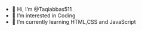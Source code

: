 - 👋 Hi, I’m @Taqiabbas511
- 👀 I’m interested in Coding
- 🌱 I’m currently learning HTML,CSS and JavaScript
